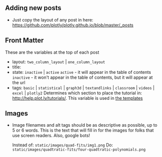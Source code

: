 ## Adding new posts

- Just copy the layout of any post in here: https://github.com/plotly/plotly.github.io/blob/master/_posts

## Front Matter
These are the variables at the top of each post

- layout: `two_column_layout` | `one_column_layout`
- title: 
- state: `inactive` | `active`
  `active` - it will appear in the table of contents
  `inactive` - it won't appear in the table of contents, but it will appear at the url
- tags: `basic` | `statistical` | `graph3d` | `textandlinks` | `classroom` | `videos` | `excel` | `plotly2`
  Determines which section to place the tutorial in: http://help.plot.ly/tutorials/. This variable is used in [the templates](https://github.com/plotly/plotly.github.io/blob/master/_layouts/tutorials.html#L58)

## Images
- Image filenames and alt tags should be as descriptive as possible, up to 5 or 6 words. 
  This is the text that will fill in for the images for folks that use screen readers. Also, google bots!

  Instead of: `static/images/quad-fits/img1.png`
  Do: `static/images/quadtratic-fits/four-quadtratic-polynomials.png`
